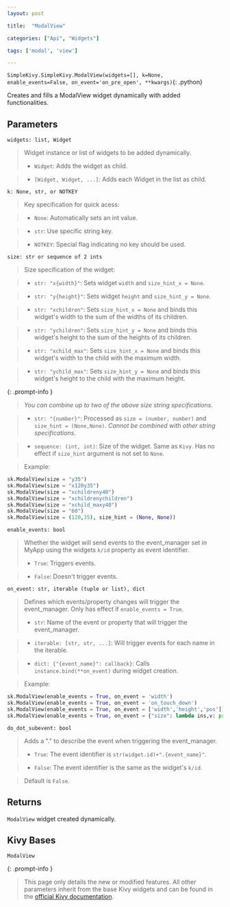 ```yaml
---
layout: post

title:  "ModalView"

categories: ["Api", "Widgets"]

tags: ['modal', 'view']

---
```

`SimpleKivy.SimpleKivy.ModalView(widgets=[], k=None, enable_events=False, on_event='on_pre_open', **kwargs)`{: .python}


Creates and fills a ModalView widget dynamically with added functionalities.

Parameters
----------
`widgets: list, Widget`

> Widget instance or list of widgets to be added dynamically.
> - `Widget`: Adds the widget as child.

> - `[Widget, Widget, ...]`: Adds each Widget in the list as child.



`k: None, str, or NOTKEY`

> Key specification for quick acess:

> - `None`: Automatically sets an int value.

> - `str`: Use specific string key.

> - `NOTKEY`: Special flag indicating no key should be used.


`size: str or sequence of 2 ints`

> Size specification of the widget:


> - `str: "x{width}"`: Sets widget `width` and `size_hint_x = None`.

> - `str: "y{height}"`: Sets widget `height` and `size_hint_y = None`.

> - `str: "xchildren"`: Sets `size_hint_x = None` and binds this widget's width to the sum of the widths of its children.

> - `str: "ychildren"`: Sets `size_hint_y = None` and binds this widget's height to the sum of the heights of its children.

> - `str: "xchild_max"`: Sets `size_hint_x = None` and binds this widget's width to the child with the maximum width.

> - `str: "ychild_max"`: Sets `size_hint_y = None` and binds this widget's height to the child with the maximum height.


{: .prompt-info }

> *You can combine up to two of the above size string specifications.*

> - `str: "{number}"`: Processed as `size = (number, number)` and `size_hint = (None,None)`. *Cannot be combined with other string specifications*.


> - `sequence: (int, int)`: Size of the widget. Same as `Kivy`. Has no effect if `size_hint` argument is not set to `None`.


> Example:

```py
sk.ModalView(size = "y35")
sk.ModalView(size = "x120y35")
sk.ModalView(size = "xchildreny40")
sk.ModalView(size = "xchildrenychildren")
sk.ModalView(size = "xchild_maxy40")
sk.ModalView(size = "60")
sk.ModalView(size = (120,35), size_hint = (None, None))
```

`enable_events: bool`

> Whether the widget will send events to the event_manager set in MyApp using the widgets `k/id` property as event identifier.
> - `True`: Triggers events.

> - `False`: Doesn't trigger events.


`on_event: str, iterable (tuple or list), dict`

> Defines which events/property changes will trigger the event_manager. Only has effect if `enable_events = True`.
> - `str`: Name of the event or property that will trigger the event_manager.

> - `iterable: [str, str, ...]`: Will trigger events for each name in the iterable.

> - `dict: {"{event_name}": callback}`: Calls `instance.bind(**on_event)` during widget creation.


> Example:

```py
sk.ModalView(enable_events = True, on_event = 'width')
sk.ModalView(enable_events = True, on_event = 'on_touch_down')
sk.ModalView(enable_events = True, on_event = ['width','height','pos'])
sk.ModalView(enable_events = True, on_event = {"size": lambda ins,v: print("size =",v)})

```

`do_dot_subevent: bool`

> Adds a "." to describe the event when triggering the event_manager.
> - `True`: The event identifier is `str(widget.id)+".{event_name}"`.

> - `False`: The event identifier is the same as the widget's `k/id`.

> Default is `False`.


Returns
-------
`ModalView` widget created dynamically.

Kivy Bases
----------
`ModalView`


{: .prompt-info }

> This page only details the new or modified features. All other parameters inherit from the base Kivy widgets and can be found in the [official Kivy documentation](https://kivy.org/doc/stable).

